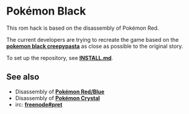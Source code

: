 # Pokémon Black

This rom hack is based on the disassembly of Pokémon Red.

The current developers are trying to recreate the game based on the [**pokemon black creepypasta**][creepypasta] as close as possible to the original story.

To set up the repository, see [**INSTALL.md**](INSTALL.md).

## See also

 * Disassembly of [**Pokémon Red/Blue**][pokered]
 * Disassembly of [**Pokémon Crystal**][pokecrystal]
 * irc: [**freenode#pret**][irc]

[pokered]: https://github.com/pret/pokered
[pokecrystal]: https://github.com/pret/pokecrystal
[irc]: https://kiwiirc.com/client/irc.freenode.net/?#pret
[creepypasta]: http://creepypasta.wikia.com/wiki/Pok%C3%A9mon_Black
